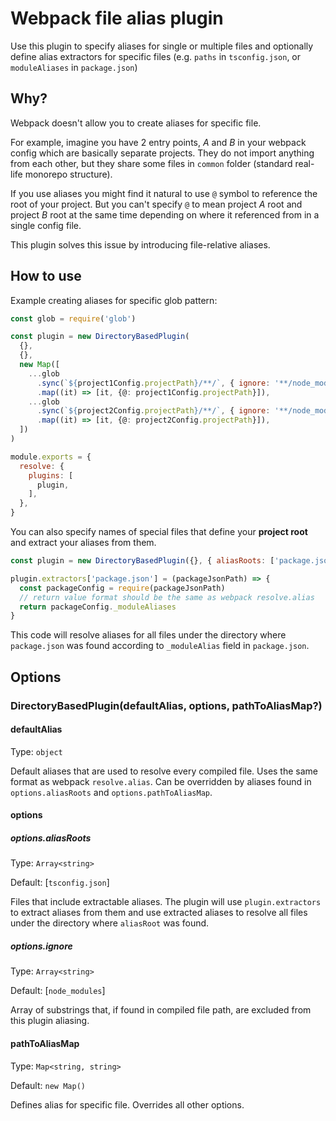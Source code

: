 # Webpack file alias plugin

Use this plugin to specify aliases for single or multiple files and optionally define alias extractors for specific files (e.g. `paths` in `tsconfig.json`, or `moduleAliases` in `package.json`)

## Why?

Webpack doesn't allow you to create aliases for specific file.

For example, imagine you have 2 entry points, _A_ and _B_ in your webpack config which are basically separate projects. They do not import anything from each other, but they share some files in `common` folder (standard real-life monorepo structure).

If you use aliases you might find it natural to use `@` symbol to reference the root of your project. But you can't specify `@` to mean project _A_ root and project _B_ root at the same time depending on where it referenced from in a single config file.

This plugin solves this issue by introducing file-relative aliases.

## How to use

Example creating aliases for specific glob pattern:

```js
const glob = require('glob')

const plugin = new DirectoryBasedPlugin(
  {},
  {},
  new Map([
    ...glob
      .sync(`${project1Config.projectPath}/**/`, { ignore: '**/node_modules/**' })
      .map((it) => [it, {@: project1Config.projectPath}]),
    ...glob
      .sync(`${project2Config.projectPath}/**/`, { ignore: '**/node_modules/**' })
      .map((it) => [it, {@: project2Config.projectPath}]),
  ])
)

module.exports = {
  resolve: {
    plugins: [
      plugin,
    ],
  },
}
```

You can also specify names of special files that define your **project root** and extract your aliases from them.

```js
const plugin = new DirectoryBasedPlugin({}, { aliasRoots: ['package.json'] })

plugin.extractors['package.json'] = (packageJsonPath) => {
  const packageConfig = require(packageJsonPath)
  // return value format should be the same as webpack resolve.alias
  return packageConfig._moduleAliases
}
```

This code will resolve aliases for all files under the directory where `package.json` was found according to `_moduleAlias` field in `package.json`.

## Options

### DirectoryBasedPlugin(defaultAlias, options, pathToAliasMap?)

#### defaultAlias

Type: `object`

Default aliases that are used to resolve every compiled file. Uses the same format as webpack `resolve.alias`. Can be overridden by aliases found in `options.aliasRoots` and `options.pathToAliasMap`.

#### options

##### options.aliasRoots

Type: `Array<string>`

Default: [`tsconfig.json`]

Files that include extractable aliases. The plugin will use `plugin.extractors` to extract aliases from them and use extracted aliases to resolve all files under the directory where `aliasRoot` was found.

##### options.ignore

Type: `Array<string>`

Default: [`node_modules`]

Array of substrings that, if found in compiled file path, are excluded from this plugin aliasing.

#### pathToAliasMap

Type: `Map<string, string>`

Default: `new Map()`

Defines alias for specific file. Overrides all other options.
